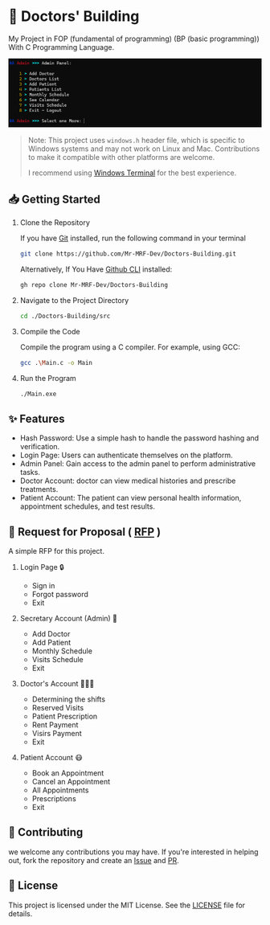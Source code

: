 # 🏥 Doctors' Building

My Project in FOP (fundamental of programming) (BP (basic programming)) With C Programming Language.

![Screenshot](/images/screenshot.png)

> Note: This project uses `windows.h` header file,
> which is specific to Windows systems and may not work on
> Linux and Mac. Contributions to make it compatible with other platforms are welcome.
>
> I recommend using [Windows Terminal](https://apps.microsoft.com/store/detail/windows-terminal/9N0DX20HK701)
> for the best experience.

## 📥 Getting Started

1. Clone the Repository

    If you have [Git](https://git-scm.com/) installed, run the following command in your terminal

    ```bash
    git clone https://github.com/Mr-MRF-Dev/Doctors-Building.git
    ```

    Alternatively, If You Have [Github CLI](https://cli.github.com/) installed:

    ```bash
    gh repo clone Mr-MRF-Dev/Doctors-Building
    ```

2. Navigate to the Project Directory

    ```bash
    cd ./Doctors-Building/src
    ```

3. Compile the Code

    Compile the program using a C compiler. For example, using GCC:

    ```bash
    gcc .\Main.c -o Main
    ```

4. Run the Program

    ```bash
    ./Main.exe
    ```

## ✨️ Features

- Hash Password: Use a simple hash to handle the password hashing and verification.
- Login Page: Users can authenticate themselves on the platform.
- Admin Panel: Gain access to the admin panel to perform administrative tasks.
- Doctor Account: doctor can view medical histories and prescribe treatments.
- Patient Account: The patient can view personal health information, appointment schedules, and test results.

## 📝 Request for Proposal ( [RFP](https://en.wikipedia.org/wiki/Request_for_proposal) )

A simple RFP for this project.

1. Login Page 🔒

   - Sign in
   - Forgot password
   - Exit

2. Secretary Account (Admin) 👾

    - Add Doctor
    - Add Patient
    - Monthly Schedule
    - Visits Schedule
    - Exit

3. Doctor's Account 🧑🏻‍⚕️

    - Determining the shifts
    - Reserved Visits
    - Patient Prescription
    - Rent Payment
    - Visirs Payment
    - Exit

4. Patient Account 😷

    - Book an Appointment
    - Cancel an Appointment
    - All Appointments
    - Prescriptions
    - Exit

## 🤝 Contributing

we welcome any contributions you may have. If you're interested in helping out, fork the repository
and create an [Issue](https://github.com/Mr-MRF-Dev/Doctors-Building/issues) and
[PR](https://github.com/Mr-MRF-Dev/Doctors-Building/pulls).

## 📄 License

This project is licensed under the MIT License. See the [LICENSE](/LICENSE) file for details.
